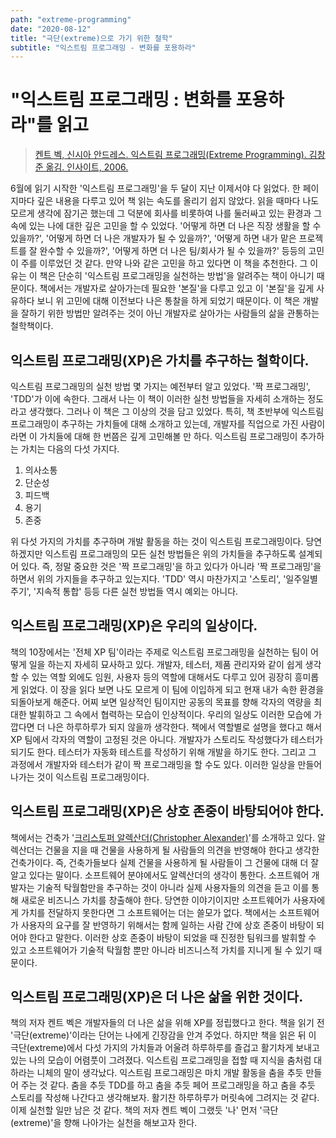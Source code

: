 ```yaml
---
path: "extreme-programming"
date: "2020-08-12"
title: "극단(extreme)으로 가기 위한 철학"
subtitle: "익스트림 프로그래밍 - 변화를 포용하라"
---
```


# "익스트림 프로그래밍 : 변화를 포용하라"를 읽고

> [켄트 벡, 신시아 안드레스. 익스트림 프로그래밍(Extreme Programming). 김창준 옮김. 인사이트, 2006.](https://book.naver.com/bookdb/book_detail.nhn?bid=2497945)

6월에 읽기 시작한 '익스트림 프로그래밍'을 두 달이 지난 이제서야 다 읽었다. 한 페이지마다 깊은 내용을 다루고 있어 책 읽는 속도를 올리기 쉽지 않았다. 읽을 때마다 나도 모르게 생각에 잠기곤 했는데 그 덕분에 회사를 비롯하여 나를 둘러싸고 있는 환경과 그 속에 있는 나에 대한 깊은 고민을 할 수 있었다. '어떻게 하면 더 나은 직장 생활을 할 수 있을까?', '어떻게 하면 더 나은 개발자가 될 수 있을까?', '어떻게 하면 내가 맡은 프로젝트를 잘 완수할 수 있을까?', '어떻게 하면 더 나은 팀/회사가 될 수 있을까?' 등등의 고민이 주를 이루었던 것 같다. 만약 나와 같은 고민을 하고 있다면 이 책을 추천한다. 그 이유는 이 책은 단순히 '익스트림 프로그래밍을 실천하는 방법'을 알려주는 책이 아니기 때문이다. 책에서는 개발자로 살아가는데 필요한 '본질'을 다루고 있고 이 '본질'을 깊게 사유하다 보니 위 고민에 대해 이전보다 나은 통찰을 하게 되었기 때문이다. 이 책은 개발을 잘하기 위한 방법만 알려주는 것이 아닌 개발자로 살아가는 사람들의 삶을 관통하는 철학책이다.

## 익스트림 프로그래밍(XP)은 가치를 추구하는 철학이다.

익스트림 프로그래밍의 실천 방법 몇 가지는 예전부터 알고 있었다. '짝 프로그래밍', 'TDD'가 이에 속한다. 그래서 나는 이 책이 이러한 실천 방법들을 자세히 소개하는 정도라고 생각했다. 그러나 이 책은 그 이상의 것을 담고 있었다. 특히, 책 초반부에 익스트림 프로그래밍이 추구하는 가치들에 대해 소개하고 있는데, 개발자를 직업으로 가진 사람이라면 이 가치들에 대해 한 번쯤은 깊게 고민해볼 만 하다. 익스트림 프로그래밍이 추가하는 가치는 다음의 다섯 가지다.

1. 의사소통
2. 단순성
3. 피드백
4. 용기
5. 존중

위 다섯 가지의 가치를 추구하며 개발 활동을 하는 것이 익스트림 프로그래밍이다. 당연하겠지만 익스트림 프로그래밍의 모든 실천 방법들은 위의 가치들을 추구하도록 설계되어 있다. 즉, 정말 중요한 것은 '짝 프로그래밍'을 하고 있다가 아니라 '짝 프로그래밍'을 하면서 위의 가지들을 추구하고 있는지다. 'TDD' 역시 마찬가지고 '스토리', '일주일별 주기', '지속적 통합' 등등 다른 실천 방법들 역시 예외는 아니다.

## 익스트림 프로그래밍(XP)은 우리의 일상이다.

책의 10장에서는 '전체 XP 팀'이라는 주제로 익스트림 프로그래밍을 실천하는 팀이 어떻게 일을 하는지 자세히 묘사하고 있다. 개발자, 테스터, 제품 관리자와 같이 쉽게 생각할 수 있는 역할 외에도 임원, 사용자 등의 역할에 대해서도 다루고 있어 굉장히 흥미롭게 읽었다. 이 장을 읽다 보면 나도 모르게 이 팀에 이입하게 되고 현재 내가 속한 환경을 되돌아보게 해준다. 어찌 보면 일상적인 팀이지만 공동의 목표를 향해 각자의 역량을 최대한 발휘하고 그 속에서 협력하는 모습이 인상적이다. 우리의 일상도 이러한 모습에 가깝다면 더 나은 하루하루가 되지 않을까 생각한다. 책에서 역할별로 설명을 했다고 해서 XP 팀에서 각자의 역할이 고정된 것은 아니다. 개발자가 스토리도 작성했다가 테스터가 되기도 한다. 테스터가 자동화 테스트를 작성하기 위해 개발을 하기도 한다. 그리고 그 과정에서 개발자와 테스터가 같이 짝 프로그래밍을 할 수도 있다. 이러한 일상을 만들어나가는 것이 익스트림 프로그래밍이다.

## 익스트림 프로그래밍(XP)은 상호 존중이 바탕되어야 한다.

책에서는 건축가 '[크리스토퍼 알렉산더(Christopher Alexander)](https://ko.wikipedia.org/wiki/%ED%81%AC%EB%A6%AC%EC%8A%A4%ED%86%A0%ED%8D%BC_%EC%95%8C%EB%A0%89%EC%82%B0%EB%8D%94)'를 소개하고 있다. 알렉산더는 건물을 지을 때 건물을 사용하게 될 사람들의 의견을 반영해야 한다고 생각한 건축가이다. 즉, 건축가들보다 실제 건물을 사용하게 될 사람들이 그 건물에 대해 더 잘 알고 있다는 말이다. 소프트웨어 분야에서도 알렉산더의 생각이 통한다. 소프트웨어 개발자는 기술적 탁월함만을 추구하는 것이 아니라 실제 사용자들의 의견을 듣고 이를 통해 새로운 비즈니스 가치를 창출해야 한다. 당연한 이야기이지만 소프트웨어가 사용자에게 가치를 전달하지 못한다면 그 소프트웨어는 더는 쓸모가 없다. 책에서는 소프트웨어가 사용자의 요구를 잘 반영하기 위해서는 함께 일하는 사람 간에 상호 존중이 바탕이 되어야 한다고 말한다. 이러한 상호 존중이 바탕이 되었을 때 진정한 팀워크를 발휘할 수 있고 소프트웨어가 기술적 탁월함 뿐만 아니라 비즈니스적 가치를 지니게 될 수 있기 때문이다.

## 익스트림 프로그래밍(XP)은 더 나은 삶을 위한 것이다.

책의 저자 켄트 벡은 개발자들의 더 나은 삶을 위해 XP를 정립했다고 한다. 책을 읽기 전 '극단(extreme)'이라는 단어는 나에게 긴장감을 안겨 주었다. 하지만 책을 읽은 뒤 이 극단(extreme)에서 다섯 가지의 가치들과 어울려 하루하루를 즐겁고 활기차게 보내고 있는 나의 모습이 어렴풋이 그려졌다. 익스트림 프로그래밍을 접할 때 지식을 춤처럼 대하라는 니체의 말이 생각났다. 익스트림 프로그래밍은 마치 개발 활동을 춤을 추듯 만들어 주는 것 같다. 춤을 추듯 TDD를 하고 춤을 추듯 페어 프로그래밍을 하고 춤을 추듯 스토리를 작성해 나간다고 생각해보자. 활기찬 하루하루가 머릿속에 그려지는 것 같다. 이제 실천할 일만 남은 것 같다. 책의 저자 켄트 벡이 그랬듯 '나' 먼저 '극단(extreme)'을 향해 나아가는 실천을 해보고자 한다.
